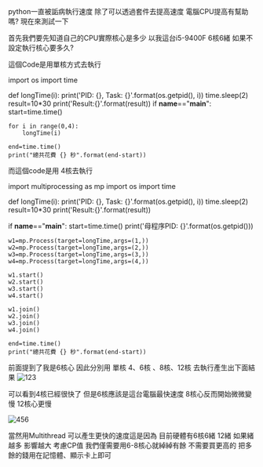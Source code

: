 python一直被詬病執行速度 除了可以透過套件去提高速度 電腦CPU提高有幫助嗎?
現在來測試一下

首先我們要先知道自己的CPU實際核心是多少 以我這台i5-9400F 6核6緒 如果不設定執行核心要多久?

這個Code是用單核方式去執行

import os 
import time

def longTime(i):
    print('PID: {}, Task: {}'.format(os.getpid(), i))
    time.sleep(2)
    result=10*30
    print('Result:{}'.format(result))
if __name__=="__main__":
    start=time.time()
    
    for i in range(0,4):
        longTime(i)
    
    end=time.time()
    print("總共花費 {} 秒".format(end-start))

而這個code是用    4核去執行

import multiprocessing as mp
import os 
import time

def longTime(i):
    print('PID: {}, Task: {}'.format(os.getpid(), i))
    time.sleep(2)
    result=10*30
    print('Result:{}'.format(result))
    
if __name__=="__main__":
    start=time.time()
    print('母程序PID: {}'.format(os.getpid()))
    
    w1=mp.Process(target=longTime,args=(1,))
    w2=mp.Process(target=longTime,args=(2,))
    w3=mp.Process(target=longTime,args=(3,))
    w4=mp.Process(target=longTime,args=(4,))
    
    w1.start()
    w2.start()
    w3.start()
    w4.start()
    
    w1.join()
    w2.join()
    w3.join()
    w4.join()    
    
    end=time.time()
    print("總共花費 {} 秒".format(end-start))
    
前面提到了我是6核心 因此分別用 單核 4、6核 、8核、12核 去執行產生出下面結果
![123](https://user-images.githubusercontent.com/78918108/109814570-9f3e4280-7c69-11eb-85f2-71b5ecb82a80.jpg)


可以看到4核已經很快了 但是6核應該是這台電腦最快速度   8核心反而開始微微變慢  12核心更慢

![456](https://user-images.githubusercontent.com/78918108/109815280-6eaad880-7c6a-11eb-91dc-d46988103d38.jpg)

當然用Multithread 可以產生更快的速度這是因為 目前硬體有6核6緒  12緒  如果緒越多 影響越大 
考慮CP值 我們僅需要用6-8核心就綽綽有餘 不需要買更高的 把多餘的錢用在記憶體、顯示卡上即可
